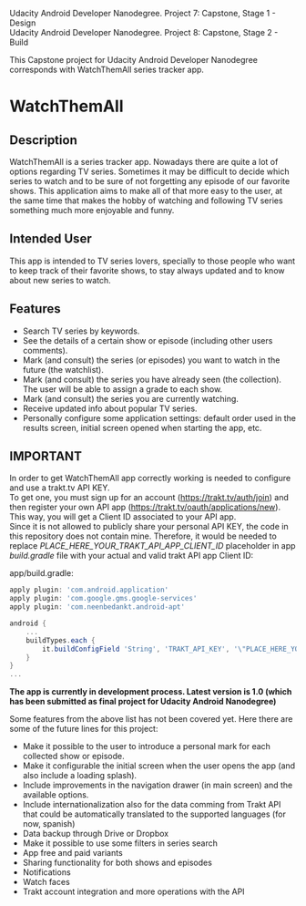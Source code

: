 Udacity Android Developer Nanodegree. Project 7: Capstone, Stage 1 - Design  
Udacity Android Developer Nanodegree. Project 8: Capstone, Stage 2 - Build

This Capstone project for Udacity Android Developer Nanodegree corresponds with WatchThemAll series tracker app.

# WatchThemAll

## Description 

WatchThemAll is a series tracker app. Nowadays there are quite a lot of options regarding TV series. Sometimes it may be difficult to decide which series to watch and to be sure of not forgetting any episode of our favorite shows. This application aims to make all of that more easy to the user, at the same time that makes the hobby of watching and following TV series something much more enjoyable and funny.


## Intended User

This app is intended to TV series lovers, specially to those people who want to keep track of their favorite shows, to stay always updated and to know about new series to watch.

## Features

- Search TV series by keywords.
- See the details of a certain show or episode (including other users comments).
- Mark (and consult) the series (or episodes) you want to watch in the future (the watchlist).
- Mark (and consult) the series you have already seen (the collection). The user will be able to assign a grade to each show.
- Mark (and consult) the series you are currently watching.  
- Receive updated info about popular TV series.
- Personally configure some application settings: default order used in the results screen, initial screen opened when starting the app, etc.

## IMPORTANT
 
In order to get WatchThemAll app correctly working is needed to configure and use a trakt.tv API KEY.  
To get one, you must sign up for an account (https://trakt.tv/auth/join) and then register your own API app (https://trakt.tv/oauth/applications/new). This way, you will get a Client ID associated to your API app.  
Since it is not allowed to publicly share your personal API KEY, the code in this repository does not contain mine. Therefore, it would be needed to replace *PLACE_HERE_YOUR_TRAKT_API_APP_CLIENT_ID* placeholder in app *build.gradle* file with your actual and valid trakt API app Client ID:
  
app/build.gradle:
```gradle
apply plugin: 'com.android.application'
apply plugin: 'com.google.gms.google-services'
apply plugin: 'com.neenbedankt.android-apt'

android {
    ...
    buildTypes.each {
        it.buildConfigField 'String', 'TRAKT_API_KEY', '\"PLACE_HERE_YOUR_TRAKT_API_APP_CLIENT_ID\"'
    }
}
...
```

**The app is currently in development process. Latest version is 1.0 (which has been submitted as final project for Udacity Android Nanodegree)**

Some features from the above list has not been covered yet. Here there are some of the future lines for this project:

- Make it possible to the user to introduce a personal mark for each collected show or episode.
- Make it configurable the initial screen when the user opens the app (and also include a loading splash).
- Include improvements in the navigation drawer (in main screen) and the available options.
- Include internationalization also for the data comming from Trakt API that could be automatically translated to the supported languages (for now, spanish)
- Data backup through Drive or Dropbox
- Make it possible to use some filters in series search
- App free and paid variants
- Sharing functionality for both shows and episodes
- Notifications
- Watch faces
- Trakt account integration and more operations with the API
